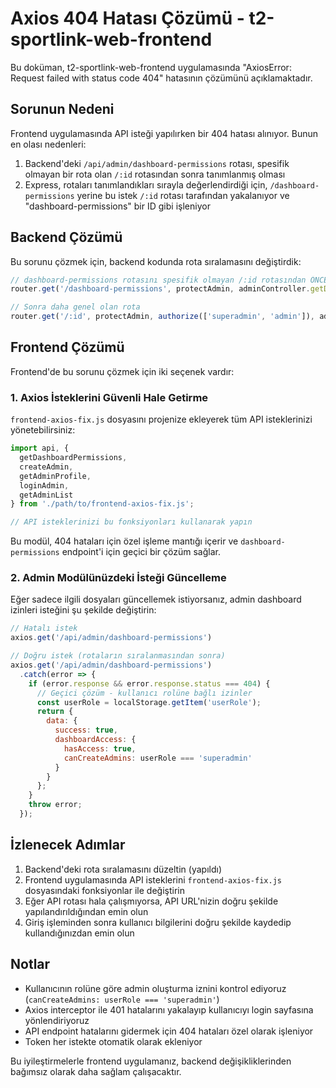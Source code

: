 # Axios 404 Hatası Çözümü - t2-sportlink-web-frontend

Bu doküman, t2-sportlink-web-frontend uygulamasında "AxiosError: Request failed with status code 404" hatasının çözümünü açıklamaktadır.

## Sorunun Nedeni

Frontend uygulamasında API isteği yapılırken bir 404 hatası alınıyor. Bunun en olası nedenleri:

1. Backend'deki `/api/admin/dashboard-permissions` rotası, spesifik olmayan bir rota olan `/:id` rotasından sonra tanımlanmış olması
2. Express, rotaları tanımlandıkları sırayla değerlendirdiği için, `/dashboard-permissions` yerine bu istek `/:id` rotası tarafından yakalanıyor ve "dashboard-permissions" bir ID gibi işleniyor

## Backend Çözümü

Bu sorunu çözmek için, backend kodunda rota sıralamasını değiştirdik:

```javascript
// dashboard-permissions rotasını spesifik olmayan /:id rotasından ÖNCE tanımladık
router.get('/dashboard-permissions', protectAdmin, adminController.getDashboardPermissions.bind(adminController));

// Sonra daha genel olan rota
router.get('/:id', protectAdmin, authorize(['superadmin', 'admin']), adminController.getAdminById.bind(adminController));
```

## Frontend Çözümü

Frontend'de bu sorunu çözmek için iki seçenek vardır:

### 1. Axios İsteklerini Güvenli Hale Getirme

`frontend-axios-fix.js` dosyasını projenize ekleyerek tüm API isteklerinizi yönetebilirsiniz:

```javascript
import api, { 
  getDashboardPermissions, 
  createAdmin, 
  getAdminProfile, 
  loginAdmin,
  getAdminList
} from './path/to/frontend-axios-fix.js';

// API isteklerinizi bu fonksiyonları kullanarak yapın
```

Bu modül, 404 hataları için özel işleme mantığı içerir ve `dashboard-permissions` endpoint'i için geçici bir çözüm sağlar.

### 2. Admin Modülünüzdeki İsteği Güncelleme

Eğer sadece ilgili dosyaları güncellemek istiyorsanız, admin dashboard izinleri isteğini şu şekilde değiştirin:

```javascript
// Hatalı istek
axios.get('/api/admin/dashboard-permissions')

// Doğru istek (rotaların sıralanmasından sonra)
axios.get('/api/admin/dashboard-permissions')
  .catch(error => {
    if (error.response && error.response.status === 404) {
      // Geçici çözüm - kullanıcı rolüne bağlı izinler
      const userRole = localStorage.getItem('userRole');
      return {
        data: {
          success: true,
          dashboardAccess: {
            hasAccess: true,
            canCreateAdmins: userRole === 'superadmin'
          }
        }
      };
    }
    throw error;
  });
```

## İzlenecek Adımlar

1. Backend'deki rota sıralamasını düzeltin (yapıldı)
2. Frontend uygulamasında API isteklerini `frontend-axios-fix.js` dosyasındaki fonksiyonlar ile değiştirin
3. Eğer API rotası hala çalışmıyorsa, API URL'nizin doğru şekilde yapılandırıldığından emin olun
4. Giriş işleminden sonra kullanıcı bilgilerini doğru şekilde kaydedip kullandığınızdan emin olun

## Notlar

- Kullanıcının rolüne göre admin oluşturma iznini kontrol ediyoruz (`canCreateAdmins: userRole === 'superadmin'`)
- Axios interceptor ile 401 hatalarını yakalayıp kullanıcıyı login sayfasına yönlendiriyoruz
- API endpoint hatalarını gidermek için 404 hataları özel olarak işleniyor
- Token her istekte otomatik olarak ekleniyor

Bu iyileştirmelerle frontend uygulamanız, backend değişikliklerinden bağımsız olarak daha sağlam çalışacaktır. 